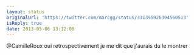 ```yaml
---
layout: status
originalUrl: 'https://twitter.com/marcgg/status/331395926394560513'
isReply: true
date: 2013-05-06 13:12:00
---
```


@CamilleRoux oui retrospectivement je me dit que j'aurais du le montrer
